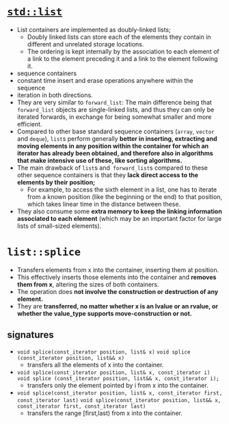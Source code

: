 # [`std::list`](https://cplusplus.com/reference/list/list/)

- List containers are implemented as doubly-linked lists;
  - Doubly linked lists can store each of the elements they contain in different and unrelated storage locations.
  - The ordering is kept internally by the association to each element of a link to the element preceding it and a link to the element following it.
- sequence containers
- constant time insert and erase operations anywhere within the sequence
- iteration in both directions.
- They are very similar to `forward_list`: The main difference being that `forward_list` objects are single-linked lists, and thus they can only be iterated forwards, in exchange for being somewhat smaller and more efficient.
- Compared to other base standard sequence containers (`array`, `vector` and `deque`), `list`s perform generally **better in inserting, extracting and moving elements in any position within the container for which an iterator has already been obtained, and therefore also in algorithms that make intensive use of these, like sorting algorithms.**
- The main drawback of `list`s and` forward_list`s compared to these other sequence containers is that they **lack direct access to the elements by their position;**
  - For example, to access the sixth element in a list, one has to iterate from a known position (like the beginning or the end) to that position, which takes linear time in the distance between these.
- They also consume some **extra memory to keep the linking information associated to each element** (which may be an important factor for large lists of small-sized elements).


# `list::splice`
- Transfers elements from x into the container, inserting them at position.
- This effectively inserts those elements into the container and **removes them from x**, altering the sizes of both containers.
- The operation does **not involve the construction or destruction of any element.**
- They are **transferred, no matter whether x is an lvalue or an rvalue, or whether the value_type supports move-construction or not.**

## signatures
- `void splice(const_iterator position, list& x)` `void splice (const_iterator position, list&& x)`
  - transfers all the elements of x into the container.
- `void splice(const_iterator position, list& x, const_iterator i)` `void splice (const_iterator position, list&& x, const_iterator i);`
  - transfers only the element pointed by i from x into the container.
- `void splice(const_iterator position, list& x, const_iterator first, const_iterator last)` `void splice(const_iterator position, list&& x, const_iterator first, const_iterator last)`
  - transfers the range [first,last) from x into the container.